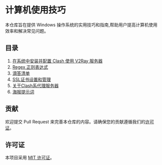 # 计算机使用技巧

本仓库旨在提供 Windows 操作系统的实用技巧和指南,帮助用户提高计算机使用效率和解决常见问题。

## 目录

1. [在系统中安装并配置 Clash 使用 V2Ray 服务器](在系统中安装并配置%20Clash%20使用%20V2Ray%20服务器.md)
2. [Regex 正则表达式](regex.md)
3. [滴答清单](ticktick.md)
4. [SSL证书设置和管理](ssl证书.md)
5. [关于Clash系代理服务器](clash.md)
6. [海报提示词](海报提示词.md)

## 贡献

欢迎提交 Pull Request 来完善本仓库的内容。请确保您的贡献遵循我们的[许可证](LICENSE)。

## 许可证

本项目采用 [MIT 许可证](LICENSE)。
